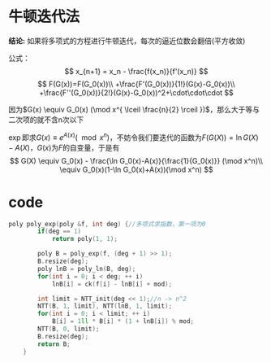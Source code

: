 # 牛顿迭代法

__结论:__  如果将多项式的方程进行牛顿迭代，每次的逼近位数会翻倍(平方收敛)

公式：
$$
x_{n+1} = x_n - \frac{f(x_n)}{f'(x_n)}
$$
$$
F(G(x))=F(G_0(x))\\
+\frac{F'(G_0(x))}{1!}(G(x)-G_0(x))\\
+\frac{F''(G_0(x))}{2!}(G(x)-G_0(x))^2+\cdot\cdot\cdot
$$

因为$G(x) \equiv G_0(x) (\mod x^{ \lceil \frac{n}{2} \rceil })$，那么大于等与二次项的就不含n次以下

$\exp$即求$G(x) \equiv e^{A(x)}(\mod x^n )$，不妨令我们要迭代的函数为$F(G(X)) = \ln G(X) -A(X)$，$G(x)$为$F$的自变量，于是有
$$
G(X) \equiv G_0(x) - \frac{\ln G_0(x)-A(x)}{\frac{1}{G_0(x)}} (\mod x^n)\\
\equiv G_0(x)(1-\ln G_0(x)+A(x))(\mod x^n)
$$

# code

```c++
poly poly_exp(poly &f, int deg) {//多项式求指数，第一项为0 
        if(deg == 1)
            return poly(1, 1);

        poly B = poly_exp(f, (deg + 1) >> 1);
        B.resize(deg);
        poly lnB = poly_ln(B, deg);
        for(int i = 0; i < deg; ++ i)
            lnB[i] = ck(f[i] - lnB[i] + mod);

        int limit = NTT_init(deg << 1);//n -> n^2
        NTT(B, 1, limit), NTT(lnB, 1, limit);
        for(int i = 0; i < limit; ++ i)
            B[i] = 1ll * B[i] * (1 + lnB[i]) % mod;
        NTT(B, 0, limit);
        B.resize(deg);
        return B;
    }
```

